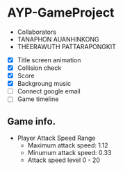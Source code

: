 # AYP-GameProject

* Collaborators
 * TANAPHON AUANHINKONG
 * THEERAWUTH PATTARAPONGKIT

- [x] Title screen animation
- [x] Collision check
- [x] Score
- [x] Backgroung music
- [ ] Connect google email
- [ ] Game timeline

## Game info.
- Player Attack Speed Range
  - Maximum attack speed: 1.12
  - Minumum attack speed: 0.33
  - Attack speed level 0 - 20
